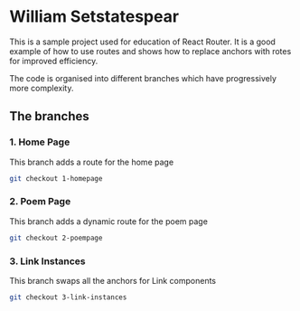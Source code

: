 # William Setstatespear

This is a sample project used for education of React Router. It is a good example of how to use routes and shows how to replace anchors with rotes for improved efficiency. 

The code is organised into different branches which have progressively more complexity.

## The branches

### 1. Home Page

This branch adds a route for the home page

```bash
git checkout 1-homepage
```

### 2. Poem Page

This branch adds a dynamic route for the poem page

```bash
git checkout 2-poempage
```

### 3. Link Instances

This branch swaps all the anchors for Link components

```bash
git checkout 3-link-instances
```
